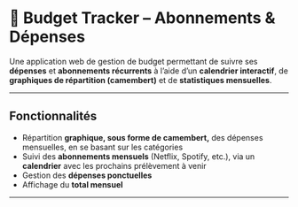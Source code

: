 # 💸 Budget Tracker – Abonnements & Dépenses

Une application web de gestion de budget permettant de suivre ses **dépenses** et **abonnements récurrents** à l’aide d’un **calendrier interactif**, de **graphiques de répartition (camembert)** et de **statistiques mensuelles**.

---

## Fonctionnalités

- Répartition **graphique, sous forme de camembert,** des dépenses mensuelles, en se basant sur les catégories
- Suivi des **abonnements mensuels** (Netflix, Spotify, etc.), via un **calendrier** avec les prochains prélèvement à venir
- Gestion des **dépenses ponctuelles**
- Affichage du **total mensuel**

---
